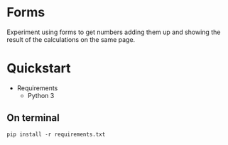 # Forms
Experiment using forms to get numbers adding them up and showing the result of the calculations on the same page.
# Quickstart

- Requirements
    - Python 3

## On terminal 
    pip install -r requirements.txt

